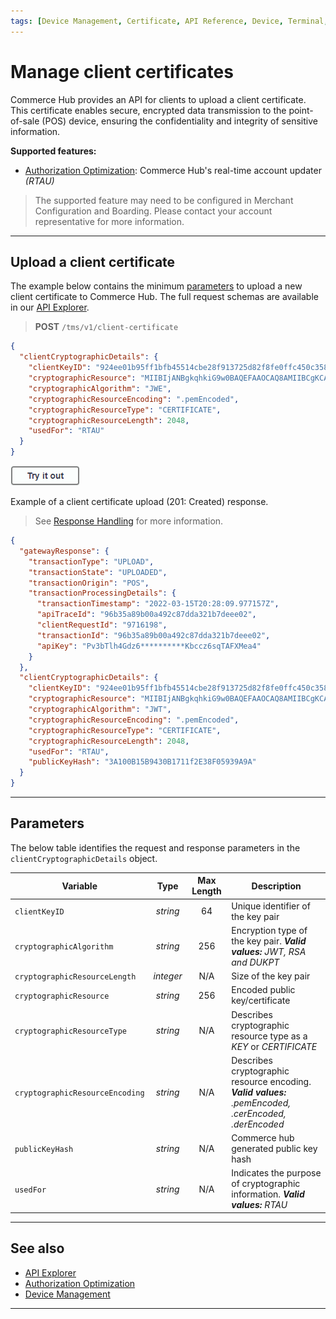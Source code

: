 ```yaml
---
tags: [Device Management, Certificate, API Reference, Device, Terminal, Point-of-Sale]
---
```


# Manage client certificates

Commerce Hub provides an API for clients to upload a client certificate. This certificate enables secure, encrypted data transmission to the point-of-sale (POS) device, ensuring the confidentiality and integrity of sensitive information.

**Supported features:**

- [Authorization Optimization](?path=docs/Resources/Guides/Authorizations/Auth-Optimization.md): Commerce Hub's real-time account updater *(RTAU)*

<!-- theme: info -->
> The supported feature may need to be configured in Merchant Configuration and Boarding. Please contact your account representative for more information.

---

## Upload a client certificate

<!--
type: tab
titles: Request, Response
-->

The example below contains the minimum [parameters](#parameters) to upload a new client certificate to Commerce Hub. The full request schemas are available in our [API Explorer](../api/?type=post&path=/tms/v1/pos-decision-table).

<!-- theme: success -->
> **POST** `/tms/v1/client-certificate`

```json
{
  "clientCryptographicDetails": {
    "clientKeyID": "924ee01b95ff1bfb45514cbe28f913725d82f8fe0ffc450c3582b00bc4b.....",
    "cryptographicResource": "MIIBIjANBgkqhkiG9w0BAQEFAAOCAQ8AMIIBCgKCAQEAuDjOPaWa......",
    "cryptographicAlgorithm": "JWE",
    "cryptographicResourceEncoding": ".pemEncoded",
    "cryptographicResourceType": "CERTIFICATE",
    "cryptographicResourceLength": 2048,
    "usedFor": "RTAU"
  }
}
```

[![Try it out](../../../../assets/images/button.png)](../api/?type=post&path=/tms/v1/pos-decision-table)

<!--
type: tab
-->

Example of a client certificate upload (201: Created) response.

<!-- theme: info -->
> See [Response Handling](?path=docs/Resources/Guides/Response-Codes/Response-Handling.md) for more information.

```json
{
  "gatewayResponse": {
    "transactionType": "UPLOAD",
    "transactionState": "UPLOADED",
    "transactionOrigin": "POS",
    "transactionProcessingDetails": {
      "transactionTimestamp": "2022-03-15T20:28:09.977157Z",
      "apiTraceId": "96b35a89b00a492c87dda321b7deee02",
      "clientRequestId": "9716198",
      "transactionId": "96b35a89b00a492c87dda321b7deee02",
      "apiKey": "Pv3bTlh4Gdz6**********Kbccz6sqTAFXMea4"
    }
  },
  "clientCryptographicDetails": {
    "clientKeyID": "924ee01b95ff1bfb45514cbe28f913725d82f8fe0ffc450c3582b00bc4b8414d",
    "cryptographicResource": "MIIBIjANBgkqhkiG9w0BAQEFAAOCAQ8AMIIBCgKCAQEAuDjOPaWa......",
    "cryptographicAlgorithm": "JWT",
    "cryptographicResourceEncoding": ".pemEncoded",
    "cryptographicResourceType": "CERTIFICATE",
    "cryptographicResourceLength": 2048,
    "usedFor": "RTAU",
    "publicKeyHash": "3A100B15B9430B1711f2E38F05939A9A"
  }
}
```

<!-- type: tab-end -->

---

## Parameters

<!--
type: tab
titles: clientCryptographicDetails
-->

The below table identifies the request and response parameters in the `clientCryptographicDetails` object.

| Variable | Type | Max Length | Description |
| ----- | :-----: | :-----: | ----- |
| `clientKeyID` | *string* | 64 | Unique identifier of the key pair |
| `cryptographicAlgorithm` | *string* | 256 | Encryption type of the key pair. ***Valid values:** JWT, RSA and DUKPT* |
| `cryptographicResourceLength` | *integer* | N/A | Size of the key pair |
| `cryptographicResource` | *string* | 256 | Encoded public key/certificate |
| `cryptographicResourceType` | *string* | N/A | Describes cryptographic resource type as a *KEY* or *CERTIFICATE* |
| `cryptographicResourceEncoding` | *string* | N/A | Describes cryptographic resource encoding. ***Valid values:** .pemEncoded, .cerEncoded, .derEncoded* |
| `publicKeyHash` | *string* | N/A | Commerce hub generated public key hash |
| `usedFor` | *string* | N/A | Indicates the purpose of cryptographic information. ***Valid values:** RTAU* |

<!-- type: tab-end -->

---

## See also

- [API Explorer](../api/?type=post&path=/tms/v1/pos-decision-table)
- [Authorization Optimization](?path=docs/Resources/Guides/Authorizations/Auth-Optimization.md)
- [Device Management](?path=docs/Resources/API-Documents/Device-Management/Device-Management.md)

---
